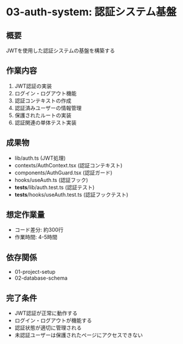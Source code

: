 # 03-auth-system: 認証システム基盤

## 概要
JWTを使用した認証システムの基盤を構築する

## 作業内容
1. JWT認証の実装
2. ログイン・ログアウト機能
3. 認証コンテキストの作成
4. 認証済みユーザーの情報管理
5. 保護されたルートの実装
6. 認証関連の単体テスト実装

## 成果物
- lib/auth.ts (JWT処理)
- contexts/AuthContext.tsx (認証コンテキスト)
- components/AuthGuard.tsx (認証ガード)
- hooks/useAuth.ts (認証フック)
- __tests__/lib/auth.test.ts (認証テスト)
- __tests__/hooks/useAuth.test.ts (認証フックテスト)

## 想定作業量
- コード差分: 約300行
- 作業時間: 4-5時間

## 依存関係
- 01-project-setup
- 02-database-schema

## 完了条件
- JWT認証が正常に動作する
- ログイン・ログアウトが機能する
- 認証状態が適切に管理される
- 未認証ユーザーは保護されたページにアクセスできない